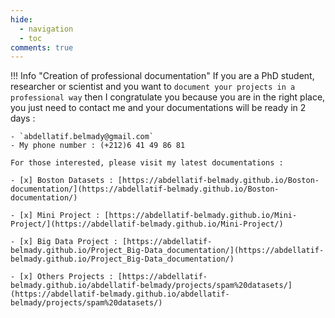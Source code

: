 ```yaml
---
hide:
  - navigation
  - toc
comments: true
---
```


!!! Info "Creation of professional documentation"
    If you are a PhD student, researcher or scientist and you want to `document your projects in a professional way` then I congratulate you because you are in the right place, you just need to contact me and your documentations will be ready in 2 days :

    - `abdellatif.belmady@gmail.com`
    - My phone number : (+212)6 41 49 86 81

    For those interested, please visit my latest documentations :

    - [x] Boston Datasets : [https://abdellatif-belmady.github.io/Boston-documentation/](https://abdellatif-belmady.github.io/Boston-documentation/)

    - [x] Mini Project : [https://abdellatif-belmady.github.io/Mini-Project/](https://abdellatif-belmady.github.io/Mini-Project/)

    - [x] Big Data Project : [https://abdellatif-belmady.github.io/Project_Big-Data_documentation/](https://abdellatif-belmady.github.io/Project_Big-Data_documentation/)

    - [x] Others Projects : [https://abdellatif-belmady.github.io/abdellatif-belmady/projects/spam%20datasets/](https://abdellatif-belmady.github.io/abdellatif-belmady/projects/spam%20datasets/)